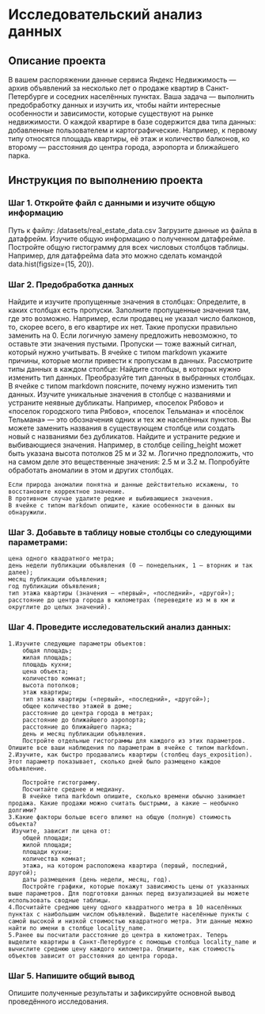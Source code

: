 # Исследовательский анализ данных
## Описание проекта
В вашем распоряжении данные сервиса Яндекс Недвижимость — архив объявлений за несколько лет о продаже квартир в Санкт-Петербурге и соседних населённых пунктах.
Ваша задача — выполнить предобработку данных и изучить их, чтобы найти интересные особенности и зависимости, которые существуют на рынке недвижимости.
О каждой квартире в базе содержится два типа данных: добавленные пользователем и картографические. Например, к первому типу относятся площадь квартиры, её этаж и количество балконов, ко второму — расстояния до центра города, аэропорта и ближайшего парка. 
## Инструкция по выполнению проекта
### Шаг 1. Откройте файл с данными и изучите общую информацию
Путь к файлу: /datasets/real_estate_data.csv
Загрузите данные из файла в датафрейм.
Изучите общую информацию о полученном датафрейме.
Постройте общую гистограмму для всех числовых столбцов таблицы. Например, для датафрейма data это можно сделать командой data.hist(figsize=(15, 20)).
### Шаг 2. Предобработка данных
Найдите и изучите пропущенные значения в столбцах:
    Определите, в каких столбцах есть пропуски.
    Заполните пропущенные значения там, где это возможно. Например, если продавец не указал число балконов, то, скорее всего, в его квартире их нет. Такие пропуски правильно заменить на 0. Если логичную замену предложить невозможно, то оставьте эти значения пустыми. Пропуски — тоже важный сигнал, который нужно учитывать.
    В ячейке с типом markdown укажите причины, которые могли привести к пропускам в данных.
Рассмотрите типы данных в каждом столбце:
    Найдите столбцы, в которых нужно изменить тип данных.
    Преобразуйте тип данных в выбранных столбцах.
    В ячейке с типом markdown поясните, почему нужно изменить тип данных.
Изучите уникальные значения в столбце с названиями и устраните неявные дубликаты. Например, «поселок Рябово» и «поселок городского типа Рябово», «поселок Тельмана» и «посёлок Тельмана» — это обозначения одних и тех же населённых пунктов. Вы можете заменить названия в существующем столбце или создать новый с названиями без дубликатов.
Найдите и устраните редкие и выбивающиеся значения. Например, в столбце ceiling_height может быть указана высота потолков 25 м и 32 м. Логично предположить, что на самом деле это вещественные значения: 2.5 м и 3.2 м. Попробуйте обработать аномалии в этом и других столбцах.
 
    Если природа аномалии понятна и данные действительно искажены, то восстановите корректное значение.
    В противном случае удалите редкие и выбивающиеся значения.
    В ячейке с типом markdown опишите, какие особенности в данных вы обнаружили.
### Шаг 3. Добавьте в таблицу новые столбцы со следующими параметрами:
    цена одного квадратного метра;
    день недели публикации объявления (0 — понедельник, 1 — вторник и так далее);
    месяц публикации объявления;
    год публикации объявления;
    тип этажа квартиры (значения — «первый», «последний», «другой»);
    расстояние до центра города в километрах (переведите из м в км и округлите до целых значений).
### Шаг 4. Проведите исследовательский анализ данных:
    1.Изучите следующие параметры объектов:
        общая площадь;
        жилая площадь;
        площадь кухни;
        цена объекта;
        количество комнат;
        высота потолков;
        этаж квартиры;
        тип этажа квартиры («первый», «последний», «другой»);
        общее количество этажей в доме;
        расстояние до центра города в метрах;
        расстояние до ближайшего аэропорта;
        расстояние до ближайшего парка;
        день и месяц публикации объявления.
        Постройте отдельные гистограммы для каждого из этих параметров. Опишите все ваши наблюдения по параметрам в ячейке с типом markdown.
    2.Изучите, как быстро продавались квартиры (столбец days_exposition). Этот параметр показывает, сколько дней было размещено каждое объявление. 
 
        Постройте гистограмму.
        Посчитайте среднее и медиану.
        В ячейке типа markdown опишите, сколько времени обычно занимает продажа. Какие продажи можно считать быстрыми, а какие — необычно долгими?
    3.Какие факторы больше всего влияют на общую (полную) стоимость объекта?
     Изучите, зависит ли цена от:
        общей площади;
        жилой площади;
        площади кухни;
        количества комнат;
        этажа, на котором расположена квартира (первый, последний, другой);
        даты размещения (день недели, месяц, год).
        Постройте графики, которые покажут зависимость цены от указанных выше параметров. Для подготовки данных перед визуализацией вы можете использовать сводные таблицы.
    4.Посчитайте среднюю цену одного квадратного метра в 10 населённых пунктах с наибольшим числом объявлений. Выделите населённые пункты с самой высокой и низкой стоимостью квадратного метра. Эти данные можно найти по имени в столбце locality_name.
    5.Ранее вы посчитали расстояние до центра в километрах. Теперь выделите квартиры в Санкт-Петербурге с помощью столбца locality_name и вычислите среднюю цену каждого километра. Опишите, как стоимость объектов зависит от расстояния до центра города.
### Шаг 5. Напишите общий вывод
Опишите полученные результаты и зафиксируйте основной вывод проведённого исследования.
